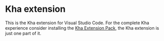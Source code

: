# Kha extension

This is the Kha extension for Visual Studio Code. For the complete Kha experience consider installing the [Kha Extension Pack](https://marketplace.visualstudio.com/items?itemName=kodetech.kha-extension-pack), the Kha extension is just one part of it.

